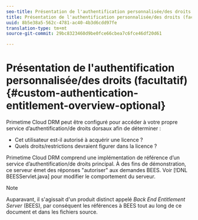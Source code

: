 ```yaml
---
seo-title: Présentation de l'authentification personnalisée/des droits (facultatif)
title: Présentation de l'authentification personnalisée/des droits (facultatif)
uuid: 8b5e38a5-562c-4781-ac40-4b3d6cdd97fe
translation-type: tm+mt
source-git-commit: 29bc8323460d9be0fce66cbea7c6fce46df20d61

---
```



# Présentation de l&#39;authentification personnalisée/des droits (facultatif){#custom-authentication-entitlement-overview-optional}

Primetime Cloud DRM peut être configuré pour accéder à votre propre service d’authentification/de droits dorsaux afin de déterminer :

* Cet utilisateur est-il autorisé à acquérir une licence ?
* Quels droits/restrictions devraient figurer dans la licence ?

Primetime Cloud DRM comprend une implémentation de référence d’un service d’authentification/de droits principal. À des fins de démonstration, ce serveur émet des réponses &quot;autoriser&quot; aux demandes BEES. Voir [!DNL BEESServlet.java] pour modifier le comportement du serveur.

>[!NOTE]
>
>Auparavant, il s&#39;agissait d&#39;un produit distinct appelé *Back End Entitlement Server* (BEES), par conséquent les références à BEES tout au long de ce document et dans les fichiers source.

